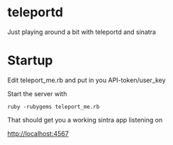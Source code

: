 teleportd
=========

Just playing around a bit with teleportd and sinatra



Startup
=======

Edit teleport_me.rb and put in you API-token/user_key


Start the server with

    ruby -rubygems teleport_me.rb

That should get you a working sintra app listening on

[http://localhost:4567](http://localhost:4567)
